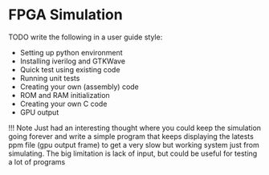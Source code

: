 # FPGA Simulation

TODO write the following in a user guide style:

- Setting up python environment
- Installing iverilog and GTKWave
- Quick test using existing code
- Running unit tests
- Creating your own (assembly) code
- ROM and RAM initialization
- Creating your own C code
- GPU output

!!! Note
    Just had an interesting thought where you could keep the simulation going forever and write a simple program that keeps displaying the latests ppm file (gpu output frame) to get a very slow but working system just from simulating. The big limitation is lack of input, but could be useful for testing a lot of programs

